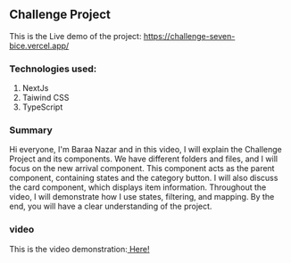 ## Challenge Project

This is the Live demo of the project: https://challenge-seven-bice.vercel.app/

### Technologies used:

1. NextJs
2. Taiwind CSS
3. TypeScript

### Summary

Hi everyone, I'm Baraa Nazar and in this video, I will explain the Challenge Project and its components. We have different folders and files, and I will focus on the new arrival component. This component acts as the parent component, containing states and the category button. I will also discuss the card component, which displays item information. Throughout the video, I will demonstrate how I use states, filtering, and mapping. By the end, you will have a clear understanding of the project.

### video
This is the video demonstration:<a href="https://www.loom.com/share/529bdea8d86e460f8fdd0d7214172fcb?sid=b7ec030b-5877-4bbe-a666-93e50aff1c22">
Here!

</a>

